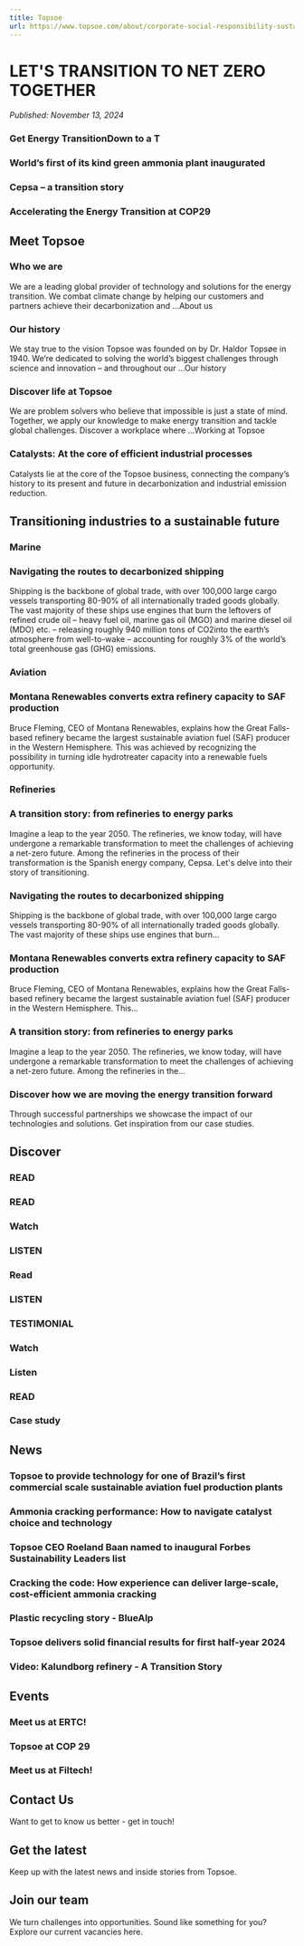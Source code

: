 ```yaml
---
title: Topsoe
url: https://www.topsoe.com/about/corporate-social-responsibility-sustainability#main-content
---
```


# LET'S TRANSITION TO NET ZERO TOGETHER

*Published: November 13, 2024*

### Get Energy TransitionDown to a T

### World’s first of its kind green ammonia plant inaugurated

### Cepsa – a transition story

### Accelerating the Energy Transition at COP29

## Meet Topsoe

### Who we are

We are a leading global provider of technology and solutions for the energy transition. We combat climate change by helping our customers and partners achieve their decarbonization and ...About us

### Our history

We stay true to the vision Topsoe was founded on by Dr. Haldor Topsøe in 1940. We’re dedicated to solving the world’s biggest challenges through science and innovation – and throughout our ...Our history

### Discover life at Topsoe

We are problem solvers who believe that impossible is just a state of mind. Together, we apply our knowledge to make energy transition and tackle global challenges. Discover a workplace where ...Working at Topsoe

### Catalysts: At the core of efficient industrial processes

Catalysts lie at the core of the Topsoe business, connecting the company’s history to its present and future in decarbonization and industrial emission reduction.

## Transitioning industries to a sustainable future

### Marine

### Navigating the routes to decarbonized shipping

Shipping is the backbone of global trade, with over 100,000 large cargo vessels transporting 80-90% of all internationally traded goods globally. The vast majority of these ships use engines that burn the leftovers of refined crude oil – heavy fuel oil, marine gas oil (MGO) and marine diesel oil (MDO) etc. – releasing roughly 940 million tons of CO2into the earth’s atmosphere from well-to-wake – accounting for roughly 3% of the world’s total greenhouse gas (GHG) emissions.

### Aviation

### Montana Renewables converts extra refinery capacity to SAF production

Bruce Fleming, CEO of Montana Renewables, explains how the Great Falls-based refinery became the largest sustainable aviation fuel (SAF) producer in the Western Hemisphere. This was achieved by recognizing the possibility in turning idle hydrotreater capacity into a renewable fuels opportunity.

### Refineries

### A transition story: from refineries to energy parks

Imagine a leap to the year 2050. The refineries, we know today, will have undergone a remarkable transformation to meet the challenges of achieving a net-zero future. Among the refineries in the process of their transformation is the Spanish energy company, Cepsa. Let's delve into their story of transitioning.

### Navigating the routes to decarbonized shipping

Shipping is the backbone of global trade, with over 100,000 large cargo vessels transporting 80-90% of all internationally traded goods globally. The vast majority of these ships use engines that burn...

### Montana Renewables converts extra refinery capacity to SAF production

Bruce Fleming, CEO of Montana Renewables, explains how the Great Falls-based refinery became the largest sustainable aviation fuel (SAF) producer in the Western Hemisphere. This...

### A transition story: from refineries to energy parks

Imagine a leap to the year 2050. The refineries, we know today, will have undergone a remarkable transformation to meet the challenges of achieving a net-zero future. Among the refineries in the...

### Discover how we are moving the energy transition forward

Through successful partnerships we showcase the impact of our technologies and solutions. Get inspiration from our case studies.

## Discover

### READ

### READ

### Watch

### LISTEN

### Read

### LISTEN

### TESTIMONIAL

### Watch

### Listen

### READ

### Case study

## News

### Topsoe to provide technology for one of Brazil’s first commercial scale sustainable aviation fuel production plants

### Ammonia cracking performance: How to navigate catalyst choice and technology

### Topsoe CEO Roeland Baan named to inaugural Forbes Sustainability Leaders list

### Cracking the code: How experience can deliver large-scale, cost-efficient ammonia cracking

### Plastic recycling story - BlueAlp

### Topsoe delivers solid financial results for first half-year 2024

### Video: Kalundborg refinery - A Transition Story

## Events

### Meet us at ERTC!

### Topsoe at COP 29

### Meet us at Filtech!

## Contact Us

Want to get to know us better - get in touch!

## Get the latest

Keep up with the latest news and inside stories from Topsoe.

## Join our team

We turn challenges into opportunities. Sound like something for you? Explore our current vacancies here.